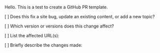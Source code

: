 Hello. This is a test to create a GitHub PR template.

[ ] Does this fix a site bug, update an existing content, or add a new topic?

[ ] Which version or versions does this change affect?

[ ] List the affected URL(s):

[ ] Briefly describe the changes made:
